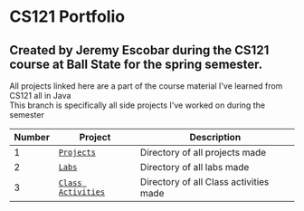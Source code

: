 <h1>
  CS121 Portfolio
</h1>
<h2>
  Created by Jeremy Escobar during the CS121 course at Ball State for the spring semester.
</h2>
<p1>
  All projects linked here are a part of the course material I've learned from CS121 all in Java
</p1>
<p2>
  <br>
  This branch is specifically all side projects I've worked on during the semester
</p2>

| Number | Project          | Description                            |
|--------|------------------|----------------------------------------|
|    1   |     [`Projects`](https://github.com/Chharnish/CS121Portfolio/tree/Projects)             |     Directory of all projects made     |
|    2   |       [`Labs`](https://github.com/Chharnish/CS121Portfolio/tree/Labs)                   |       Directory of all labs made       |
|    3   | [`Class Activities`](https://github.com/Chharnish/CS121Portfolio/tree/Class-Activities) | Directory of all Class activities made |
